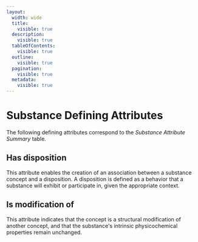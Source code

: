 ```yaml
---
layout:
  width: wide
  title:
    visible: true
  description:
    visible: true
  tableOfContents:
    visible: true
  outline:
    visible: true
  pagination:
    visible: true
  metadata:
    visible: true
---
```


# Substance Defining Attributes

The following defining attributes correspond to the  _Substance Attribute Summary_ table.

## Has disposition

This attribute enables the creation of an association between a substance concept and a disposition. A disposition is defined as a behavior that a substance will exhibit or participate in, given the appropriate context.

## Is modification of

This attribute indicates that the concept is a structural modification of another concept, and that the substance's intrinsic physicochemical properties remain unchanged. 
